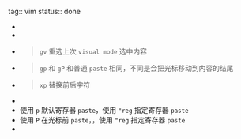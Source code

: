 tag:: vim
status:: done

-
-
- > `gv` 重选上次 `visual mode` 选中内容
- > `gp` 和 `gP` 和普通 `paste` 相同，不同是会把光标移动到内容的结尾
- > `xp` 替换前后字符
-
- 使用 `p` 默认寄存器 `paste`，使用 `"reg` 指定寄存器 `paste`
- 使用 `P` 在光标前 `paste`，，使用 `"reg` 指定寄存器 `paste`
-